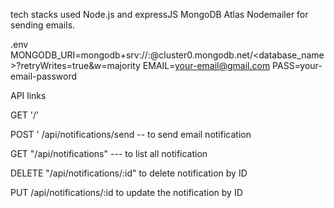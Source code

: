 tech stacks used
Node.js and expressJS
MongoDB Atlas
Nodemailer for sending emails.

.env
MONGODB_URI=mongodb+srv://<username>:<password>@cluster0.mongodb.net/<database_name>?retryWrites=true&w=majority
EMAIL=your-email@gmail.com
PASS=your-email-password



API links

GET '/'

POST ' /api/notifications/send -- to send email notification

GET "/api/notifications" --- to  list all notification

DELETE "/api/notifications/:id" to delete notification by ID

PUT /api/notifications/:id to update the notification by ID
